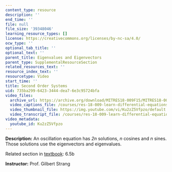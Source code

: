 ```yaml
---
content_type: resource
description: ''
end_time: ''
file: null
file_size: '39348046'
learning_resource_types: []
license: https://creativecommons.org/licenses/by-nc-sa/4.0/
ocw_type: ''
optional_tab_title: ''
optional_text: ''
parent_title: Eigenvalues and Eigenvectors
parent_type: SupplementalResourceSection
related_resources_text: ''
resource_index_text: ''
resourcetype: Video
start_time: ''
title: Second Order Systems
uid: 735ba299-6423-3444-dea7-6e3c95724bfa
video_files:
  archive_url: https://archive.org/download/MITRES18-009F15/MITRES18-009F15_6_5b_SecondOrderSystems_300k.mp4
  video_captions_file: /courses/res-18-009-learn-differential-equations-up-close-with-gilbert-strang-and-cleve-moler-fall-2015/641da8c0b0415cd7b57924d8ba070b20_Ku2zZ5Vfpzo.vtt
  video_thumbnail_file: https://img.youtube.com/vi/Ku2zZ5Vfpzo/default.jpg
  video_transcript_file: /courses/res-18-009-learn-differential-equations-up-close-with-gilbert-strang-and-cleve-moler-fall-2015/1db9614ecb5661c2f5a27b1c5867cabd_Ku2zZ5Vfpzo.pdf
video_metadata:
  youtube_id: Ku2zZ5Vfpzo
---
```


**Description:** An oscillation equation has _2n_ solutions, _n_ cosines and _n_ sines. Those solutions use the eigenvectors and eigenvalues.

Related section in [textbook](http://www-math.mit.edu/~gs/dela/): 6.5b

**Instructor:** Prof. Gilbert Strang


